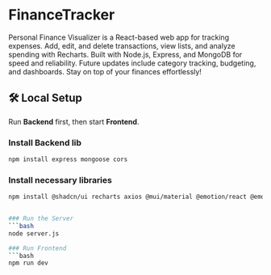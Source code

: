 # FinanceTracker

Personal Finance Visualizer is a React-based web app for tracking expenses. Add, edit, and delete transactions, view lists, and analyze spending with Recharts. Built with Node.js, Express, and MongoDB for speed and reliability. Future updates include category tracking, budgeting, and dashboards. Stay on top of your finances effortlessly!


## 🛠️ Local Setup  
Run **Backend** first, then start **Frontend**.

### Install Backend lib
```bash
npm install express mongoose cors
```

### Install necessary libraries
```bash
npm install @shadcn/ui recharts axios @mui/material @emotion/react @emotion/styled


### Run the Server
```bash
node server.js

### Run Frontend
```bash
npm run dev
